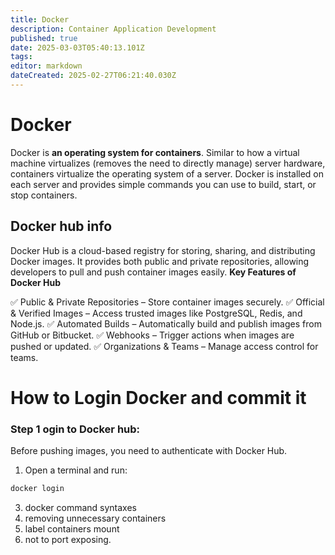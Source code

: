 ```yaml
---
title: Docker
description: Container Application Development
published: true
date: 2025-03-03T05:40:13.101Z
tags: 
editor: markdown
dateCreated: 2025-02-27T06:21:40.030Z
---
```


# Docker
Docker is **an operating system for containers**. Similar to how a virtual machine virtualizes (removes the need to directly manage) server hardware, containers virtualize the operating system of a server. Docker is installed on each server and provides simple commands you can use to build, start, or stop containers.
## Docker hub info 
Docker Hub is a cloud-based registry for storing, sharing, and distributing Docker images. It provides both public and private repositories, allowing developers to pull and push container images easily.
**Key Features of Docker Hub**

✅ Public & Private Repositories – Store container images securely.
✅ Official & Verified Images – Access trusted images like PostgreSQL, Redis, and Node.js.
✅ Automated Builds – Automatically build and publish images from GitHub or Bitbucket.
✅ Webhooks – Trigger actions when images are pushed or updated.
✅ Organizations & Teams – Manage access control for teams.

# How to Login Docker and commit it
### Step 1 ogin to Docker hub:
Before pushing images, you need to authenticate with Docker Hub.
1. Open a terminal and run:
```sh
docker login
```



3. docker command syntaxes
4. removing unnecessary containers
5. label containers mount 
6. not to port exposing.